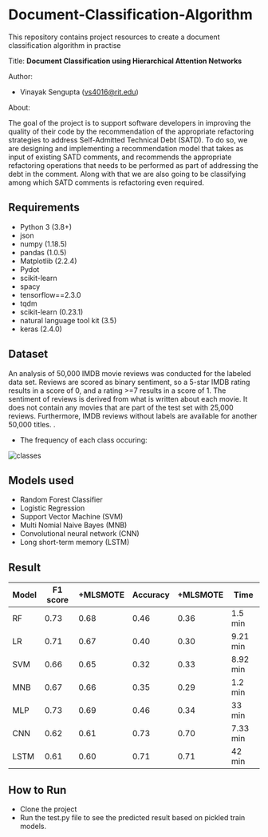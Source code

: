 # Document-Classification-Algorithm
This repository contains project resources to create a document classification algorithm in practise

Title: **Document Classification using Hierarchical Attention Networks**

Author: 
* Vinayak Sengupta (vs4016@rit.edu)


About:

The goal of the project is to support software developers in improving the quality of their code by the recommendation of the appropriate refactoring strategies to address Self-Admitted Technical Debt (SATD). To do so, we are designing and implementing a recommendation model that takes as input of existing SATD comments, and recommends the appropriate refactoring operations that needs to be performed as part of addressing the debt in the comment. Along with that we are also going to be classifying among which SATD comments is refactoring even required.


## Requirements

* Python 3 (3.8+)
* json
* numpy (1.18.5)
* pandas (1.0.5)
* Matplotlib (2.2.4)
* Pydot
* scikit-learn
* spacy
* tensorflow==2.3.0
* tqdm
* scikit-learn (0.23.1)
* natural language tool kit (3.5)
* keras (2.4.0)

## Dataset

An analysis of 50,000 IMDB movie reviews was conducted for the labeled data set. Reviews are scored as binary sentiment, so a 5-star IMDB rating results in a score of 0, and a rating >=7 results in a score of 1. The sentiment of reviews is derived from what is written about each movie. It does not contain any movies that are part of the test set with 25,000 reviews. Furthermore, IMDB reviews without labels are available for another 50,000 titles.
.  

* The frequency of each class occuring:

![classes](https://user-images.githubusercontent.com/69842690/144768268-f18bc7e8-66ae-4ee8-8b3f-371a6efa7158.png)


## Models used
* Random Forest Classifier
* Logistic Regression
* Support Vector Machine (SVM)
* Multi Nomial Naive Bayes (MNB)
* Convolutional neural network (CNN)
* Long short-term memory (LSTM)

## Result
|Model | F1 score | +MLSMOTE | Accuracy |  +MLSMOTE | Time|
|--- | --- | --- | --- |--- |--- |
|RF | 0.73 | 0.68 |0.46| 0.36 | 1.5 min | 
|LR | 0.71 | 0.67 |0.40  | 0.30 | 9.21 min| 
|SVM | 0.66  | 0.65 |0.32 | 0.33 | 8.92 min |
|MNB | 0.67  | 0.66  |0.35 | 0.29 | 1.2 min|
|MLP | 0.73 | 0.69 |0.46 | 0.34 | 33 min |
|CNN | 0.62 |  0.61 |0.73 | 0.70 | 7.33 min|
|LSTM | 0.61 | 0.60 |0.71| 0.71 |42 min|


## How to Run
* Clone the project
* Run the test.py file to see the predicted result based on pickled train models.

